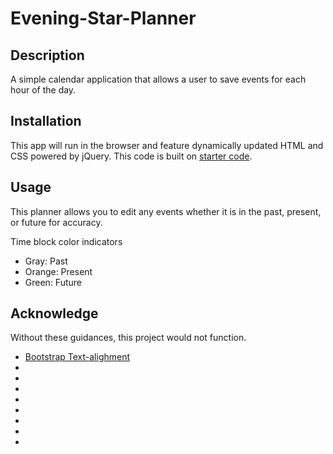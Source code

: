 # Evening-Star-Planner

## Description
A simple calendar application that allows a user to save events for each hour of the day.

## Installation
This app will run in the browser and feature dynamically updated HTML and CSS powered by jQuery. This code is built on [starter code](https://github.com/coding-boot-camp/crispy-octo-meme).

## Usage
This planner allows you to edit any events whether it is in the past, present, or future for accuracy.

Time block color indicators
* Gray: Past
* Orange: Present
* Green: Future


## Acknowledge
Without these guidances, this project would not function.

* [Bootstrap Text-alighment](https://getbootstrap.com/docs/5.3/components/card/#text-alignment)
* []()
* []()
* []()
* []()
* []()
* []()
* []()
* []()